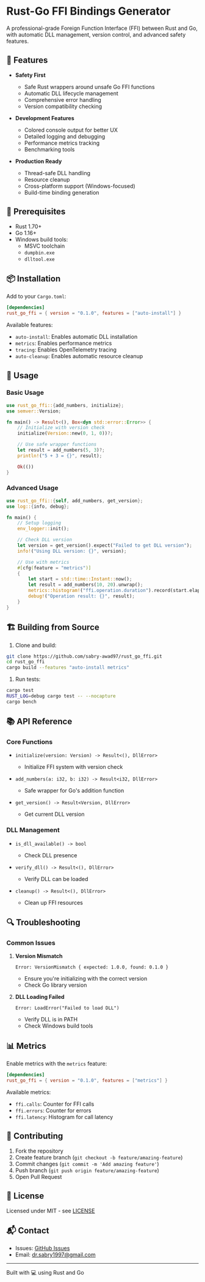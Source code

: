 # Rust-Go FFI Bindings Generator

A professional-grade Foreign Function Interface (FFI) between Rust and Go, with automatic DLL management, version control, and advanced safety features.

## 🌟 Features

- **Safety First**
  - Safe Rust wrappers around unsafe Go FFI functions
  - Automatic DLL lifecycle management
  - Comprehensive error handling
  - Version compatibility checking

- **Development Features**
  - Colored console output for better UX
  - Detailed logging and debugging
  - Performance metrics tracking
  - Benchmarking tools

- **Production Ready**
  - Thread-safe DLL handling
  - Resource cleanup
  - Cross-platform support (Windows-focused)
  - Build-time binding generation

## 🔧 Prerequisites

- Rust 1.70+
- Go 1.16+
- Windows build tools:
  - MSVC toolchain
  - `dumpbin.exe`
  - `dlltool.exe`

## 📦 Installation

Add to your `Cargo.toml`:

```toml
[dependencies]
rust_go_ffi = { version = "0.1.0", features = ["auto-install"] }
```

Available features:

- `auto-install`: Enables automatic DLL installation
- `metrics`: Enables performance metrics
- `tracing`: Enables OpenTelemetry tracing
- `auto-cleanup`: Enables automatic resource cleanup

## 🚀 Usage

### Basic Usage

```rust
use rust_go_ffi::{add_numbers, initialize};
use semver::Version;

fn main() -> Result<(), Box<dyn std::error::Error>> {
    // Initialize with version check
    initialize(Version::new(0, 1, 0))?;

    // Use safe wrapper functions
    let result = add_numbers(5, 3)?;
    println!("5 + 3 = {}", result);

    Ok(())
}
```

### Advanced Usage

```rust
use rust_go_ffi::{self, add_numbers, get_version};
use log::{info, debug};

fn main() {
    // Setup logging
    env_logger::init();

    // Check DLL version
    let version = get_version().expect("Failed to get DLL version");
    info!("Using DLL version: {}", version);

    // Use with metrics
    #[cfg(feature = "metrics")]
    {
        let start = std::time::Instant::now();
        let result = add_numbers(10, 20).unwrap();
        metrics::histogram!("ffi.operation.duration").record(start.elapsed());
        debug!("Operation result: {}", result);
    }
}
```

## 🏗️ Building from Source

1. Clone and build:

```bash
git clone https://github.com/sabry-awad97/rust_go_ffi.git
cd rust_go_ffi
cargo build --features "auto-install metrics"
```

1. Run tests:

```bash
cargo test
RUST_LOG=debug cargo test -- --nocapture
cargo bench
```

## 📚 API Reference

### Core Functions

- `initialize(version: Version) -> Result<(), DllError>`
  - Initialize FFI system with version check
  
- `add_numbers(a: i32, b: i32) -> Result<i32, DllError>`
  - Safe wrapper for Go's addition function
  
- `get_version() -> Result<Version, DllError>`
  - Get current DLL version

### DLL Management

- `is_dll_available() -> bool`
  - Check DLL presence
  
- `verify_dll() -> Result<(), DllError>`
  - Verify DLL can be loaded
  
- `cleanup() -> Result<(), DllError>`
  - Clean up FFI resources

## 🔍 Troubleshooting

### Common Issues

1. **Version Mismatch**

   ```plaintext
   Error: VersionMismatch { expected: 1.0.0, found: 0.1.0 }
   ```

   - Ensure you're initializing with the correct version
   - Check Go library version

2. **DLL Loading Failed**

   ```plaintext
   Error: LoadError("Failed to load DLL")
   ```

   - Verify DLL is in PATH
   - Check Windows build tools

## 📊 Metrics

Enable metrics with the `metrics` feature:

```toml
[dependencies]
rust_go_ffi = { version = "0.1.0", features = ["metrics"] }
```

Available metrics:

- `ffi.calls`: Counter for FFI calls
- `ffi.errors`: Counter for errors
- `ffi.latency`: Histogram for call latency

## 🤝 Contributing

1. Fork the repository
2. Create feature branch (`git checkout -b feature/amazing-feature`)
3. Commit changes (`git commit -m 'Add amazing feature'`)
4. Push branch (`git push origin feature/amazing-feature`)
5. Open Pull Request

## 📜 License

Licensed under MIT - see [LICENSE](LICENSE)

## 📬 Contact

- Issues: [GitHub Issues](https://github.com/sabry-awad97/rust_go_ffi/issues)
- Email: [dr.sabry1997@gmail.com](mailto:dr.sabry1997@gmail.com)

---
Built with 💻 using Rust and Go
